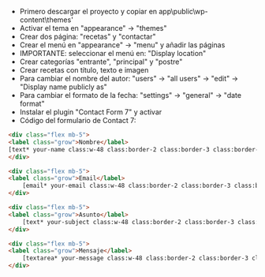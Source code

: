 * Primero descargar el proyecto y copiar en app\public\wp-content\themes'
* Activar el tema en "appearance" -> "themes"
* Crear dos página: "recetas" y "contactar"
* Crear el menú en "appearance" -> "menu" y añadir las páginas
* IMPORTANTE: seleccionar el menú en: "Display location"
* Crear categorías "entrante", "principal" y "postre"
* Crear recetas con título, texto e imagen 
* Para cambiar el nombre del autor: "users" -> "all users" -> "edit" -> "Display name publicly as"
* Para cambiar el formato de la fecha: "settings" -> "general" -> "date format"
* Instalar el plugin "Contact Form 7" y activar
* Código del formulario de Contact 7:

```html
<div class="flex mb-5">
<label class="grow">Nombre</label>
[text* your-name class:w-48 class:border-2 class:border-3 class:border-gray-400 class:p-1 placeholder "Nombre" ]
</div>

<div class="flex mb-5">
<label class="grow">Email</label>
    [email* your-email class:w-48 class:border-2 class:border-3 class:border-gray-400 class:p-1 placeholder "Email"]
</div>

<div class="flex mb-5">
<label class="grow">Asunto</label>
    [text* your-subject class:w-48 class:border-2 class:border-3 class:border-gray-400 class:p-1 placeholder "Asunto"]
</div>

<div class="flex mb-5">
<label class="grow">Mensaje</label>
    [textarea* your-message class:w-48 class:border-2 class:border-3 class:border-gray-400 class:p-1 placeholder "Mensaje"]
</div>
```